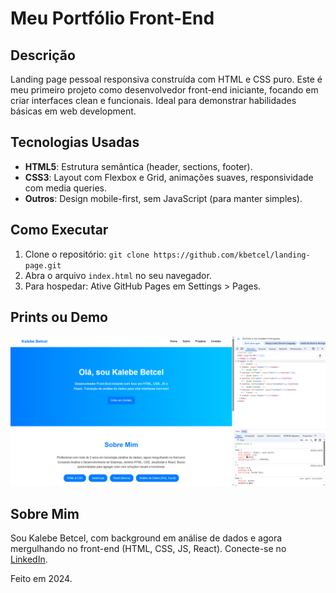 # Meu Portfólio Front-End

## Descrição
Landing page pessoal responsiva construída com HTML e CSS puro. Este é meu primeiro projeto como desenvolvedor front-end iniciante, focando em criar interfaces clean e funcionais. Ideal para demonstrar habilidades básicas em web development.

## Tecnologias Usadas
- **HTML5**: Estrutura semântica (header, sections, footer).
- **CSS3**: Layout com Flexbox e Grid, animações suaves, responsividade com media queries.
- **Outros**: Design mobile-first, sem JavaScript (para manter simples).

## Como Executar
1. Clone o repositório: `git clone https://github.com/kbetcel/landing-page.git`
2. Abra o arquivo `index.html` no seu navegador.
3. Para hospedar: Ative GitHub Pages em Settings > Pages.

## Prints ou Demo
![Screenshot da Landing Page](Screenshot.png) 

## Sobre Mim
Sou Kalebe Betcel, com background em análise de dados e agora mergulhando no front-end (HTML, CSS, JS, React). Conecte-se no [LinkedIn](https://www.linkedin.com/in/kalebe-betcel-5a8b4519b).

Feito em 2024.
